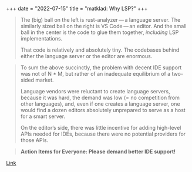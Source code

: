 +++
date = "2022-07-15"
title = "matklad: Why LSP?"
+++

> The (big) ball on the left is rust-analyzer — a language server. The similarly sized ball on the right is VS Code — an editor. And the small ball in the center is the code to glue them together, *including* LSP implementations.
>
> That code is relatively and absolutely tiny. The codebases behind either the language server or the editor are enormous.

> To sum the above succinctly, the problem with decent IDE support was not of N * M, but rather of an inadequate equilibrium of a two-sided market.
>
> Language vendors were reluctant to create language servers, because it was hard, the demand was low (= no competition from other languages), and, even if one creates a language server, one would find a dozen editors absolutely unprepared to serve as a host for a smart server.
>
> On the editor’s side, there was little incentive for adding high-level APIs needed for IDEs, because there were no potential providers for those APIs.

> **Action Items for Everyone: Please demand better IDE support!**

[Link](https://matklad.github.io/2022/04/25/why-lsp.html)
